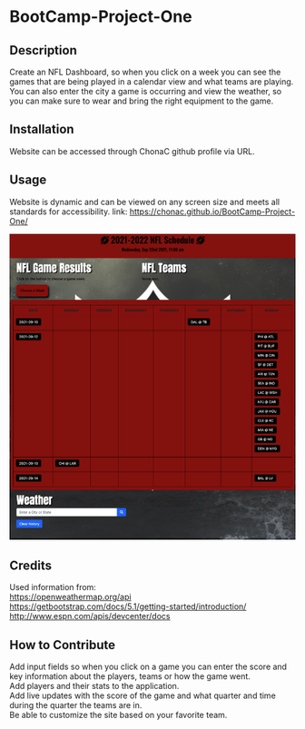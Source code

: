 # BootCamp-Project-One

## Description

Create an NFL Dashboard, so when you click on a week you can see the games that are being played in a calendar view and what teams are playing. You can also enter the city a game is occurring and view the weather, so you can make sure to wear and bring the right equipment to the game.


## Installation

Website can be accessed through ChonaC github profile via URL.

## Usage

Website is dynamic and can be viewed on any screen size and meets all standards for accessibility.
link: https://chonac.github.io/BootCamp-Project-One/

![website screenshot](./Images/nfl-dashboard-screenshot.png)

## Credits

Used information from:
<br>
https://openweathermap.org/api
<br>
https://getbootstrap.com/docs/5.1/getting-started/introduction/
<br>
http://www.espn.com/apis/devcenter/docs

## How to Contribute

Add input fields so when you click on a game you can enter the score and key information about the players, teams or how the game went. 
<br>
Add players and their stats to the application. 
<br>
Add live updates with the score of the game and what quarter and time during the quarter the teams are in. 
<br>
Be able to customize the site based on your favorite team. 
